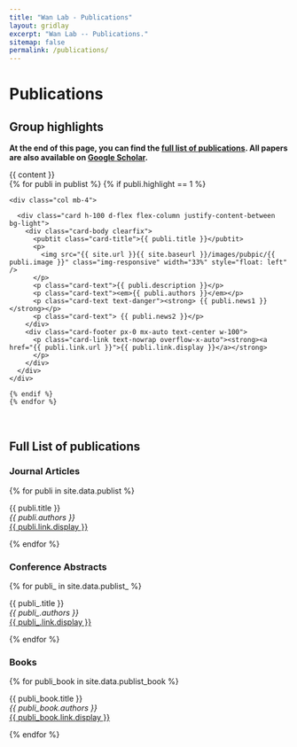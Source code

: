 ```yaml
---
title: "Wan Lab - Publications"
layout: gridlay
excerpt: "Wan Lab -- Publications."
sitemap: false
permalink: /publications/
---
```



# Publications

## Group highlights

**At the end of this page, you can find the [full list of publications](#full-list-of-publications). All papers are also available on [Google Scholar](https://scholar.google.com.hk/citations?user=xvnWY9wAAAAJ&hl=en).**

<div id="publications">
  {{ content }}
  <div class="row row-cols-1 row-cols-xl-2">
    {% for publi in publist %}
    {% if publi.highlight == 1 %}

    <div class="col mb-4">

      <div class="card h-100 d-flex flex-column justify-content-between bg-light">
        <div class="card-body clearfix">
          <pubtit class="card-title">{{ publi.title }}</pubtit>
          <p>
            <img src="{{ site.url }}{{ site.baseurl }}/images/pubpic/{{ publi.image }}" class="img-responsive" width="33%" style="float: left" />
          </p>
          <p class="card-text">{{ publi.description }}</p>
          <p class="card-text"><em>{{ publi.authors }}</em></p>
          <p class="card-text text-danger"><strong> {{ publi.news1 }}</strong></p>
          <p class="card-text"> {{ publi.news2 }}</p>
        </div>
        <div class="card-footer px-0 mx-auto text-center w-100">
          <p class="card-link text-nowrap overflow-x-auto"><strong><a href="{{ publi.link.url }}">{{ publi.link.display }}</a></strong>
          </p>
        </div>
      </div>
    </div>

    {% endif %}
    {% endfor %}
  </div>

<p> &nbsp; </p>


## Full List of publications
### Journal Articles

{% for publi in site.data.publist %}

  {{ publi.title }} <br />
  <em>{{ publi.authors }} </em><br /><a href="{{ publi.link.url }}">{{ publi.link.display }}</a>

{% endfor %}
### Conference Abstracts
{% for publi_ in site.data.publist_ %}

  {{ publi_.title }} <br />
  <em>{{ publi_.authors }} </em><br /><a href="{{ publi_.link.url }}">{{ publi_.link.display }}</a>

{% endfor %}

### Books
{% for publi_book in site.data.publist_book %}

  {{ publi_book.title }} <br />
  <em>{{ publi_book.authors }} </em><br /><a href="{{ publi_book.link.url }}">{{ publi_book.link.display }}</a>

{% endfor %}
